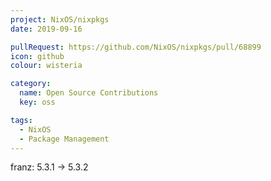 ```yaml
---
project: NixOS/nixpkgs
date: 2019-09-16

pullRequest: https://github.com/NixOS/nixpkgs/pull/68899
icon: github
colour: wisteria

category:
  name: Open Source Contributions
  key: oss

tags:
  - NixOS
  - Package Management
---
```

franz: 5.3.1 -> 5.3.2
